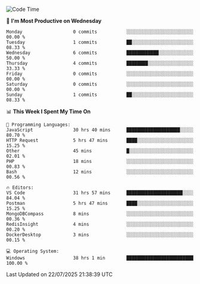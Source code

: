 <!--START_SECTION:waka-->
![Code Time](http://img.shields.io/badge/Code%20Time-5%2C363%20hrs%2051%20mins-blue)

📅 **I'm Most Productive on Wednesday** 

```text
Monday                   0 commits           ░░░░░░░░░░░░░░░░░░░░░░░░░   00.00 % 
Tuesday                  1 commits           ██░░░░░░░░░░░░░░░░░░░░░░░   08.33 % 
Wednesday                6 commits           ████████████░░░░░░░░░░░░░   50.00 % 
Thursday                 4 commits           ████████░░░░░░░░░░░░░░░░░   33.33 % 
Friday                   0 commits           ░░░░░░░░░░░░░░░░░░░░░░░░░   00.00 % 
Saturday                 0 commits           ░░░░░░░░░░░░░░░░░░░░░░░░░   00.00 % 
Sunday                   1 commits           ██░░░░░░░░░░░░░░░░░░░░░░░   08.33 % 
```


📊 **This Week I Spent My Time On** 

```text
💬 Programming Languages: 
JavaScript               30 hrs 40 mins      ████████████████████░░░░░   80.70 % 
HTTP Request             5 hrs 47 mins       ████░░░░░░░░░░░░░░░░░░░░░   15.25 % 
Other                    45 mins             █░░░░░░░░░░░░░░░░░░░░░░░░   02.01 % 
PHP                      18 mins             ░░░░░░░░░░░░░░░░░░░░░░░░░   00.83 % 
Bash                     12 mins             ░░░░░░░░░░░░░░░░░░░░░░░░░   00.56 % 

🔥 Editors: 
VS Code                  31 hrs 57 mins      █████████████████████░░░░   84.04 % 
Postman                  5 hrs 47 mins       ████░░░░░░░░░░░░░░░░░░░░░   15.25 % 
MongoDBCompass           8 mins              ░░░░░░░░░░░░░░░░░░░░░░░░░   00.36 % 
RedisInsight             4 mins              ░░░░░░░░░░░░░░░░░░░░░░░░░   00.20 % 
DockerDesktop            3 mins              ░░░░░░░░░░░░░░░░░░░░░░░░░   00.15 % 

💻 Operating System: 
Windows                  38 hrs 1 min        █████████████████████████   100.00 % 
```


 Last Updated on 22/07/2025 21:38:39 UTC
<!--END_SECTION:waka-->
